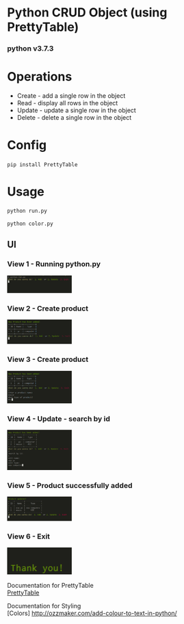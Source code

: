 # Python CRUD Object (using PrettyTable)  
### python v3.7.3  

# Operations  

* Create - add a single row in the object  
* Read - display all rows in the object    
* Update - update a single row in the object     
* Delete - delete a single row in the object   
  
# Config  
`pip install PrettyTable`  
  
# Usage  
```
python run.py  
```  
```
python color.py  
```

## UI  
### View 1 - Running python.py  
<img src="assets/img/p1.png" width="30%">  

### View 2 - Create product    
<img src="assets/img/p2.png" width="30%"> 

### View 3 - Create product 
<img src="assets/img/p3.png" width="30%"> 

### View 4 - Update - search by id 
<img src="assets/img/p4.png" width="30%"> 

### View 5 - Product successfully added  
<img src="assets/img/p5.png" width="30%"> 

### View 6 - Exit  
<img src="assets/img/p6.png" width="30%"> 

Documentation for PrettyTable  
[PrettyTable](http://zetcode.com/python/prettytable/)    
  
Documentation for Styling  
[Colors] http://ozzmaker.com/add-colour-to-text-in-python/    
